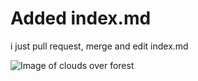 # Added index.md

i just pull request, merge and edit index.md

![Image of clouds over forest](https://images.pexels.com/photos/20522479/pexels-photo-20522479/free-photo-of-clouds-over-forest-in-black-and-white.jpeg?auto=compress&cs=tinysrgb&w=1260&h=750&dpr=1)
